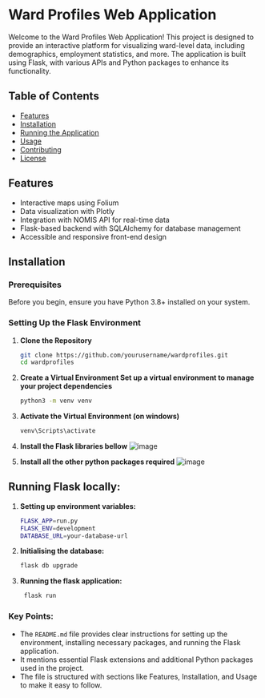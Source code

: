 # Ward Profiles Web Application

Welcome to the Ward Profiles Web Application! This project is designed to provide an interactive platform for visualizing ward-level data, including demographics, employment statistics, and more. The application is built using Flask, with various APIs and Python packages to enhance its functionality.

## Table of Contents
- [Features](#features)
- [Installation](#installation)
- [Running the Application](#running-the-application)
- [Usage](#usage)
- [Contributing](#contributing)
- [License](#license)

## Features
- Interactive maps using Folium
- Data visualization with Plotly
- Integration with NOMIS API for real-time data
- Flask-based backend with SQLAlchemy for database management
- Accessible and responsive front-end design

## Installation

### Prerequisites
Before you begin, ensure you have Python 3.8+ installed on your system.

### Setting Up the Flask Environment

1. **Clone the Repository**
   ```bash
   git clone https://github.com/yourusername/wardprofiles.git
   cd wardprofiles

2. **Create a Virtual Environment Set up a virtual environment to manage your project dependencies**
   ```bash
   python3 -m venv venv

3. **Activate the Virtual Environment (on windows)**
   ```bash
   venv\Scripts\activate

4. **Install the Flask libraries bellow**
![image](https://github.com/user-attachments/assets/f74b71db-8eac-4c4b-b6fd-e38d8b6f2508)

5. **Install all the other python packages required**
   ![image](https://github.com/user-attachments/assets/5a8ce81c-e865-4a4c-bfb5-8cc487fceb50)

## Running Flask locally:

1. **Setting up environment variables:**
   ```bash
   FLASK_APP=run.py
   FLASK_ENV=development
   DATABASE_URL=your-database-url

2. **Initialising the database:**
   ```bash
   flask db upgrade

3. **Running the flask application:**
   ```bash
    flask run

### Key Points:
- The `README.md` file provides clear instructions for setting up the environment, installing necessary packages, and running the Flask application.
- It mentions essential Flask extensions and additional Python packages used in the project.
- The file is structured with sections like Features, Installation, and Usage to make it easy to follow.

